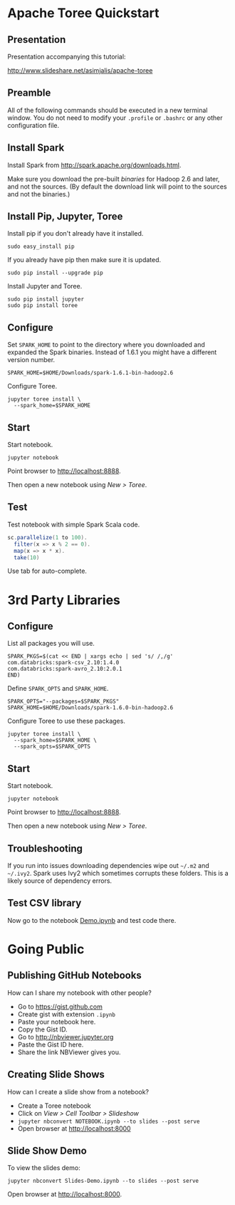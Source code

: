 # Apache Toree Quickstart

## Presentation

Presentation accompanying this tutorial:

<http://www.slideshare.net/asimjalis/apache-toree>

## Preamble

All of the following commands should be executed in a new terminal
window. You do not need to modify your `.profile` or `.bashrc` or any
other configuration file.

## Install Spark

Install Spark from <http://spark.apache.org/downloads.html>.

Make sure you download the pre-built *binaries* for Hadoop 2.6 and
later, and not the sources. (By default the download link will point
to the sources and not the binaries.)

## Install Pip, Jupyter, Toree

Install pip if you don't already have it installed.

    sudo easy_install pip

If you already have pip then make sure it is updated.

    sudo pip install --upgrade pip

Install Jupyter and Toree.

    sudo pip install jupyter
    sudo pip install toree

## Configure

Set `SPARK_HOME` to point to the directory where you downloaded and
expanded the Spark binaries. Instead of 1.6.1 you might have a
different version number.

    SPARK_HOME=$HOME/Downloads/spark-1.6.1-bin-hadoop2.6

Configure Toree. 

    jupyter toree install \
      --spark_home=$SPARK_HOME

## Start

Start notebook.

    jupyter notebook

Point browser to <http://localhost:8888>.

Then open a new notebook using *New > Toree*.

## Test

Test notebook with simple Spark Scala code.

```scala
sc.parallelize(1 to 100).
  filter(x => x % 2 == 0).
  map(x => x * x).
  take(10)
```

Use tab for auto-complete.

# 3rd Party Libraries

## Configure

List all packages you will use.

    SPARK_PKGS=$(cat << END | xargs echo | sed 's/ /,/g'
    com.databricks:spark-csv_2.10:1.4.0
    com.databricks:spark-avro_2.10:2.0.1
    END)

Define `SPARK_OPTS` and `SPARK_HOME`.

    SPARK_OPTS="--packages=$SPARK_PKGS"
    SPARK_HOME=$HOME/Downloads/spark-1.6.0-bin-hadoop2.6

Configure Toree to use these packages.

    jupyter toree install \
      --spark_home=$SPARK_HOME \
      --spark_opts=$SPARK_OPTS

## Start

Start notebook.

    jupyter notebook

Point browser to <http://localhost:8888>.

Then open a new notebook using *New > Toree*.

## Troubleshooting

If you run into issues downloading dependencies wipe out `~/.m2` and
`~/.ivy2`. Spark uses Ivy2 which sometimes corrupts these folders.
This is a likely source of dependency errors.

## Test CSV library

Now go to the notebook [Demo.ipynb](Demo.ipynb) and test code there.

# Going Public

## Publishing GitHub Notebooks

How can I share my notebook with other people?

- Go to <https://gist.github.com>
- Create gist with extension `.ipynb`
- Paste your notebook here.
- Copy the Gist ID.
- Go to <http://nbviewer.jupyter.org>
- Paste the Gist ID here.
- Share the link NBViewer gives you.

## Creating Slide Shows

How can I create a slide show from a notebook?

- Create a Toree notebook
- Click on *View > Cell Toolbar > Slideshow*
- `jupyter nbconvert NOTEBOOK.ipynb --to slides --post serve`
- Open browser at <http://localhost:8000>

## Slide Show Demo

To view the slides demo:

    jupyter nbconvert Slides-Demo.ipynb --to slides --post serve

Open browser at <http://localhost:8000>.
